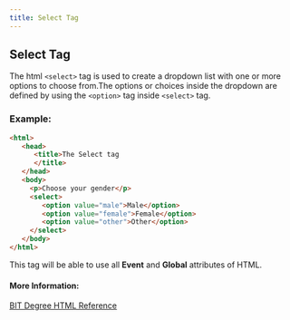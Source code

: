 ```yaml
---
title: Select Tag
---
```

## Select Tag

The html `<select>` tag is used to create a dropdown list with one or more options to choose from.The options or choices inside the dropdown are defined by using the `<option>` tag inside `<select>` tag.

### Example:
```html
<html>
   <head>
      <title>The Select tag
      </title>
   </head>  
   <body>
     <p>Choose your gender</p>
     <select>
        <option value="male">Male</option>
        <option value="female">Female</option>
        <option value="other">Other</option>
     </select>
   </body>
</html>   
```

This tag will be able to use all <b>Event</b> and <b>Global</b> attributes of HTML.


#### More Information:
<!-- Please add any articles you think might be helpful to read before writing the article -->
[BIT Degree HTML Reference](https://www.bitdegree.org/learn/html-select/)


